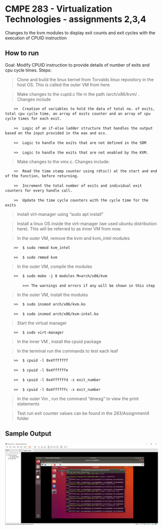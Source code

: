 # CMPE 283 - Virtualization Technologies - assignments 2,3,4
Changes to the kvm modules to display exit counts and exit cycles with the execution of CPUID instruction

## How to run

Goal: Modify CPUID instruction to provide details of number of exits and cpu cycle times.
Steps:
>	Clone and build the linux kernel from Torvalds linux repository in the host OS. This is called the outer VM from here.

>	Make changes to the cupid.c file in the path /arch/x86/kvm/ . Changes include

        >>	Creation of variables to hold the data of total no. of exits, total cpu cycle time, an array of exits counter and an array of cpu cycle times for each exit.
        
        >>	Logic of an if-else ladder structure that handles the output based on the input provided in the eax and ecx.
        
        >>	Logic to handle the exits that are not defined in the SDM
        
        >>	Logic to handle the exits that are not enabled by the KVM.
        
>	Make changes to the vmx.c. Changes include:

        >>	Read the time stamp counter using rdtsc() at the start and end of the function, before returning.
        
        >>	Increment the total number of exits and individual exit counters for every handle call.
        
        >>	Update the time cycle counters with the cycle time for the exits
        
>	Install virt-manager using “sudo apt install”

>	Install a linux OS inside the virt-manager (we used ubuntu distribution here). This will be referred to as inner VM from now.

>	In the outer VM, remove the kvm and kvm_intel modules

        >>	$ sudo rmmod kvm_intel
        
        >>	$ sudo rmmod kvm
        
>	In the outer VM, compile the modules

        >>	$ sudo make -j 8 modules M=arch/x86/kvm
        
            >>>	The warnings and errors if any will be shown in this step
            
>	In the outer VM, install the modules

        >>	$ sudo insmod arch/x86/kvm.ko
        
        >>	$ sudo insmod arch/x86/kvm-intel.ko
        
>	Start the virtual manager 

        >>	$ sudo virt-manager
        
>	In the inner VM , install the cpuid package

>	In the terminal run the commands to test each leaf

        >>	$ cpuid -l 0x4fffffff
        
        >>	$ cpuid -l 0x4ffffffe
        
        >>	$ cpuid -l 0x4ffffffd -s exit_number
        
        >>	$ cpuid -l 0x4ffffffc -s exit_number
        
>	In the outer Vm , run the command “dmesg” to view the print statements


> Test run exit counter values can be found in the 283/Assignment4 folder


## Sample Output

<img width="900" alt="SampleOutput" src="https://github.com/cvamsik/CMPE283Assn3/blob/master/SampleOutput.png">
